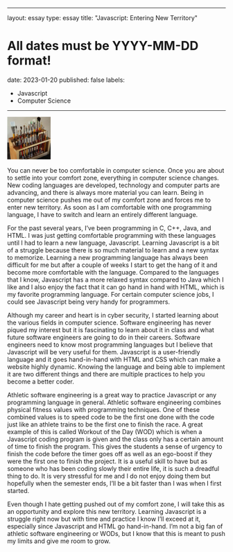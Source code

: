 
---
layout: essay
type: essay
title: "Javascript: Entering New Territory"
# All dates must be YYYY-MM-DD format!
date: 2023-01-20
published: false
labels:
  - Javascript
  - Computer Science
---

<img width="100px" class="rounded float-start pe-4" src="../img/igniting/paintbrushes.jpg">

You can never be too comfortable in computer science. Once you are about to settle into your comfort zone, everything in computer science changes. New coding languages are developed, technology and computer parts are advancing, and there is always more material you can learn. Being in computer science pushes me out of my comfort zone and forces me to enter new territory. As soon as I am comfortable with one programming language, I have to switch and learn an entirely different language. 

For the past several years, I’ve been programming in C, C++, Java, and HTML. I was just getting comfortable programming with these languages until I had to learn a new language, Javascript. Learning Javascript is a bit of a struggle because there is so much material to learn and a new syntax to memorize. Learning a new programming language has always been difficult for me but after a couple of weeks I start to get the hang of it and become more comfortable with the language. Compared to the languages that I know, Javascript has a more relaxed syntax compared to Java which I like and I also enjoy the fact that it can go hand in hand with HTML, which is my favorite programming language. For certain computer science jobs, I could see Javascript being very handy for programmers.

Although my career and heart is in cyber security, I started learning about the various fields in computer science. Software engineering has never piqued my interest but it is fascinating to learn about it in class and what future software engineers are going to do in their careers. Software engineers need to know most programming languages but I believe that Javascript will be very useful for them. Javascript is a user-friendly language and it goes hand-in-hand with HTML and CSS which can make a website highly dynamic. Knowing the language and being able to implement it are two different things and there are multiple practices to help you become a better coder. 

Athletic software engineering is a great way to practice Javascript or any programming language in general. Athletic software engineering combines physical fitness values with programming techniques. One of these combined values is to speed code to be the first one done with the code just like an athlete trains to be the first one to finish the race. A great example of this is called Workout of the Day (WOD) which is when a Javascript coding program is given and the class only has a certain amount of time to finish the program. This gives the students a sense of urgency to finish the code before the timer goes off as well as an ego-boost if they were the first one to finish the project. It is a useful skill to have but as someone who has been coding slowly their entire life, it is such a dreadful thing to do. It is very stressful for me and I do not enjoy doing them but hopefully when the semester ends, I’ll be a bit faster than I was when I first started. 

Even though I hate getting pushed out of my comfort zone, I will take this as an opportunity and explore this new territory. Learning Javascript is a struggle right now but with time and practice I know I’ll exceed at it, especially since Javascript and HTML go hand-in-hand. I’m not a big fan of athletic software engineering or WODs, but I know that this is meant to push my limits and give me room to grow. 
